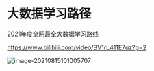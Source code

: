 # 大数据学习路径

[2021年度全网最全大数据学习路线](https://www.bilibili.com/read/cv5213600)

https://www.bilibili.com/video/BV1rL411E7uz?p=2

![image-20210815101005707](https://gitee.com/hss012489/picbed/raw/master/picgo2/1628993412826-image-20210815101005707.png.jpg)

